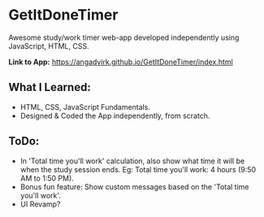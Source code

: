 # GetItDoneTimer
Awesome study/work timer web-app developed independently using JavaScript, HTML, CSS. 

**Link to App:** https://angadvirk.github.io/GetItDoneTimer/index.html

## What I Learned:
* HTML, CSS, JavaScript Fundamentals.
* Designed & Coded the App independently, from scratch.

## ToDo:
* In 'Total time you'll work' calculation, also show what time it will be 
  when the study session ends. 
  Eg: Total time you'll work: 4 hours (9:50 AM to 1:50 PM).
* Bonus fun feature: Show custom messages based on the 'Total time you'll 
  work'.
* UI Revamp?
